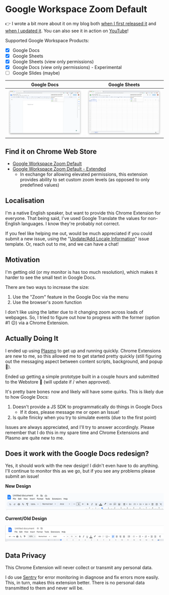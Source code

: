 # Google Workspace Zoom Default

👉 I wrote a bit more about it on my blog both [when I first released it](https://words.byvernacchia.com/blog/my-first-chrome-extension/)
and [when I updated it](https://words.byvernacchia.com/blog/2023/03/introducing-google-workspace-zoom-default/). You can also see it in action on [YouTube](https://www.youtube.com/watch?v=WYmmMaQXE7Y)!

Supported Google Workspace Products:

- [x] Google Docs
- [x] Google Sheets
- [x] Google Sheets (view only permissions)
- [x] Google Docs (view only permissions) - Experimental
- [ ] Google Slides (maybe)

| Google Docs                         | Google Sheets                         |
| ----------------------------------- | ------------------------------------- |
| ![](./docs/img/docs-screenshot.png) | ![](./docs/img/sheets-screenshot.png) |

## Find it on Chrome Web Store

- [Google Workspace Zoom Default](https://chrome.google.com/webstore/detail/google-docs-zoom-default/nflkcdlimipkgbacnfnhfecjgmojhklo)
- [Google Workspace Zoom Default - Extended](https://chrome.google.com/webstore/detail/google-workspace-zoom-def/mdgikencgfhineaememjagpkiclbdkka)
  - In exchange for allowing elevated permissions, this extension provides ability to set custom zoom levels (as opposed to only predefined values)

## Localisation

I'm a native English speaker, but want to provide this Chrome Extension for everyone. That being said,
I've used Google Translate the values for non-English languages. I know they're probably not correct.

If you feel like helping me out, would be much appreciated if you could submit a new issue, using the
"[Update/Add Locale Information](https://github.com/vernak2539/chrome-extension-google-doc-default-zoom/issues/new/choose)"
issue template. Or, reach out to me, and we can have a chat!

## Motivation

I'm getting old (or my monitor is has too much resolution), which makes it harder to see the small text in Google Docs.

There are two ways to increase the size:

1. Use the "Zoom" feature in the Google Doc via the menu
2. Use the browser's zoom function

I don't like using the latter due to it changing zoom across loads of webpages. So, I tried to figure out how to progress
with the former (option #1 :wink:) via a Chrome Extension.

## Actually Doing It

I ended up using [Plasmo](https://docs.plasmo.com/) to get up and running quickly. Chrome Extensions are new to me, so
this allowed me to get started pretty quickly (still figuring out the messaging aspect between content scripts, background,
and popup :grimacing:).

Ended up getting a simple prototype built in a couple hours and submitted to the Webstore :crossed_fingers: (will update
if / when approved).

It's pretty bare bones now and likely will have some quirks. This is likely due to how Google Docs:

1. Doesn't provide a JS SDK to programmatically do things in Google Docs
   - If it does, please message me or open an Issue!
2. Is quite finicky when you try to simulate events (due to the first point)

Issues are always appreciated, and I'll try to answer accordingly. Please remember that I do this in my spare time and
Chrome Extensions and Plasmo are quite new to me.

## Does it work with the Google Docs redesign?

Yes, it should work with the new design! I didn't even have to do anything. I'll continue to monitor this as we go, but
if you see any problems please submit an issue!

**New Design**

![](./docs/img/google-docs-new-design.png)

**Current/Old Design**

![](./docs/img/google-docs-current-old-design.png)

## Data Privacy

This Chrome Extension will never collect or transmit any personal data.

I do use [Sentry](https://sentry.io/welcome/) for error monitoring in diagnose and fix errors more easily. This, in turn,
makes this extension better. There is no personal data transmitted to them and never will be.
